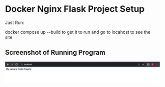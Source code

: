 # Docker Nginx Flask Project Setup

Just Run:

docker compose up --build to get it to run and go to locahost to see the site.

## Screenshot of Running Program

![Running Program](screenshots/collinf-nginx-rename.png)
